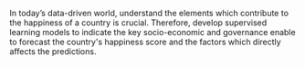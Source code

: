 In today’s data-driven world, understand the elements which contribute to the happiness of a country is crucial. Therefore, develop supervised learning models to indicate the key socio-economic and governance enable to forecast the country's happiness score and the factors which directly affects the predictions.
